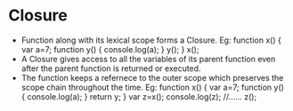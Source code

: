 # Closure
- Function along with its lexical scope forms a Closure.
  Eg: function x() {
    var a=7;
    function y() {
        console.log(a);
    }
    y();
  }
  x();
- A Closure gives access to all the variables of its parent function even after the parent function is returned or executed.
- The function keeps a refernece to the outer scope which preserves the scope chain throughout the time.
  Eg: function x() {
    var a=7;
    function y() {
        console.log(a);
    }
    return y;
  }
  var z=x();
  console.log(z);
  //......
  z();